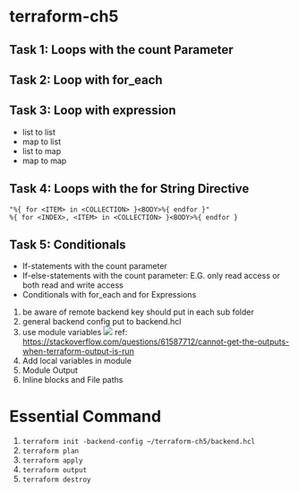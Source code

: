 # terraform-ch5
## Task 1: Loops with the count Parameter

## Task 2: Loop with for_each

## Task 3: Loop with expression
- list to list
- map to list
- list to map
- map to map

## Task 4: Loops with the for String Directive
    "%{ for <ITEM> in <COLLECTION> }<BODY>%{ endfor }"
    %{ for <INDEX>, <ITEM> in <COLLECTION> }<BODY>%{ endfor }

## Task 5: Conditionals
- If-statements with the count parameter
- If-else-statements with the count parameter: E.G. only read access or both read and write access
- Conditionals with for_each and for Expressions

1. be aware of remote backend key should put in each sub folder
1. general backend config put to backend.hcl
1. use module variables ![](./Screenshot.png)
    ref: https://stackoverflow.com/questions/61587712/cannot-get-the-outputs-when-terraform-output-is-run 
1. Add local variables in module
1. Module Output
1. Inline blocks and File paths

# Essential Command
1. `terraform init -backend-config ~/terraform-ch5/backend.hcl`
1. `terraform plan`
1. `terraform apply`
1. `terraform output`
1. `terraform destroy`
